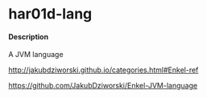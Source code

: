 # har01d-lang

#### Description
A JVM language

http://jakubdziworski.github.io/categories.html#Enkel-ref

https://github.com/JakubDziworski/Enkel-JVM-language
